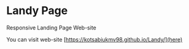 # Landy Page
Responsive Landing  Page Web-site

You can visit web-site [https://kotsabiukmv98.github.io/Landy/](here)
